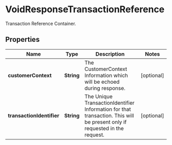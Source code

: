 

# VoidResponseTransactionReference

Transaction Reference Container.

## Properties

| Name | Type | Description | Notes |
|------------ | ------------- | ------------- | -------------|
|**customerContext** | **String** | The CustomerContext Information which will be echoed during response. |  [optional] |
|**transactionIdentifier** | **String** | The Unique TransactionIdentifier Information for that transaction. This will be present only if requested in the request. |  [optional] |



